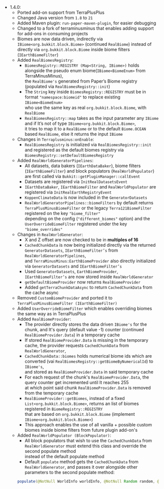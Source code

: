 - 1.4.0:
  - Ported add-on support from TerraPlusPlus 
  - Changed Java version from `1.8` to `21`
  - Added Maven plugin: `run-paper-maven-plugin`, for easier debugging 
  - Changed to a fork of terraminusminus that enables adding support for add-ons in consuming projects 
  - Biomes are now data driven, indirectly via `IBiome<org.bukkit.block.Biome>` (continued `RealBiome`) instead of directly via `org.bukkit.block.Biome` inside biome filters (`IEarthBiomeFilter`)
  - Added `RealBiomesRegistry`:
    - `BiomesRegistry::REGISTRY (Map<String, IBiome>)` holds alongside the pseudo enum biome(`IBiome<BiomeEnum>` from TerraMinusMinus),<br> the `RealBiome's` generated from Paper’s Biome registry (populated via `RealBiomesRegistry::init`)
    - The `String` key inside `BiomesRegistry::REGISTRY` must be in format `"namespace:biomeid"` to replace existing `IBiome<BiomeEnum>` <br> who use the same key as real `org.bukkit.block.Biome`, with `RealBiome`
    - `RealBiomesRegistry::map` takes as the input parameter any `IBiome` and if It’s not of type `IBiome<org.bukkit.block.Biome>`,<br> it tries to map it to a `RealBiome` or to the default `Biome.OCEAN` based `RealBiome`, else it returns the input `IBiome` 
  - Changes in `Terraplusminus:onEnable`:
    - `RealBiomesRegistry` is initialized via `RealBiomesRegistry::init` and registered as the default biomes registry via `BiomesRegistry::setDefaultBiomesRegistry`
  - Added `RealWorldGeneratorPipelines`:
    - All datasets, data bakers (`IEarthDataBaker`), biome filters (`IEarthBiomeFilter`) and block populators (`RealWorldPopulator`) are first called via `Bukkit::getPluginManager::callEvent`
    - Datasets are registered via `InitRealDatasetsEvent`
    - `IEarthDataBaker`, `IEarthBiomeFilter` and `RealWorldPopulator` are registered via `InitRealEarthRegistryEvent`
    - `KoppenClimateData` is now included in the `GeneratorDatasets`
    - `RealWorldGeneratorPipelines::biomeFilters` by default returns `TerraPlusMinusBiomeFilter` or the legacy `Terra121BiomeFilter` registered on the key `"biome_filter"`<br> depending on the config (`"different_biomes"` option) and the `UserOverrideBiomeFilter` registered under the key `"biome_overrides"`
  - Changes in `RealWorldGenerator`:
    - X and Z offset are now checked to be in **multiples of 16** 
    - `CachedChunkData` is now being initialized directly via the returned `GeneratorDatasets`, `IEarthBiomeFilter’s` from `RealWorldGeneratorPipelines`, <br> and `TerraMinusMinus:EarthBiomeProvider` also directly initialized via `GeneratorDatasets` and `IEarthBiomeFilter’s` 
    - Used `GeneratorDatasets`, `EarthBiomeProvider`, `IEarthBiomeFilter’s` are now stored inside `RealWorldGenerator` 
    - `getDefaultBiomeProvider` now returns `RealBiomeProvider`
    - Added `getTerraChunkDataAsync` to return `CachedChunkData` from the cache async 
  - Removed `CustomBiomeProvider` and ported it to `TerraPlusMinusBiomeFilter (IEarthBiomeFilter)`
  - Added `UserOverrideBiomeFilter` which enables overriding biomes the same way as in TerraPlusPlus 
  - Added `RealBiomeProvider`:
    - The provider directly stores the data driven `IBiome's` for the chunk, and It's query (default value -1) counter (continued `RealBiomeProvider.Data`)  in a temporary cache 
    - If stored `RealBiomeProvider.Data` is missing in the temporary cache, the provider requests `CachedChunkData` from `RealWorldGenerator`, 
    - `CachedChunkData::biomes` holds numerical biome ids which are converted (vai `RealBiomesRegistry::getBiomeByNumericalId`) to `IBiome's`,<br> and stored as `RealBiomeProvider.Data` in said temporary cache 
    - For each request of the chunk's `RealBiomeProvider.Data`, the query counter get incremented until It reaches 255 <br>at which point said chunk `RealBiomeProvider.Data` is removed from the temporary cache
    - `RealBiomeProvider::getBiomes`, instead of a fixed `List<org.bukkit.block.Biome>`, returns an list of biomes registered in `BiomeRegistry::REGISTRY` <br>that are based on `org.bukkit.block.Biome` (implement `IBiome<org.bukkit.block.Biome>`)
    - This approach enables the use of all vanilla + possible custom biomes inside biome filters from future plugin add-on's
  - Added `RealWorldPopulator (BlockPopulator)`:
    - All block populators that wish to use the `CachedChunkData` from `RealWorldGenerator` must extend this class and override the second populate method<br> instead of the default populate method
    - Default `populate` method gets the `CachedChunkData` from `RealWorldGenerator`, and passes it over alongside other parameters to the second populate method:
    ```java 
    populate(@NotNull WorldInfo worldInfo, @NotNull Random random, @NotNull int x, @NotNull int z, @NotNull int xOffset, @NotNull int zOffset, @NotNull int yOffset, @NotNull LimitedRegion limitedRegion, @NotNull CachedChunkData chunkData) {}
    ```
